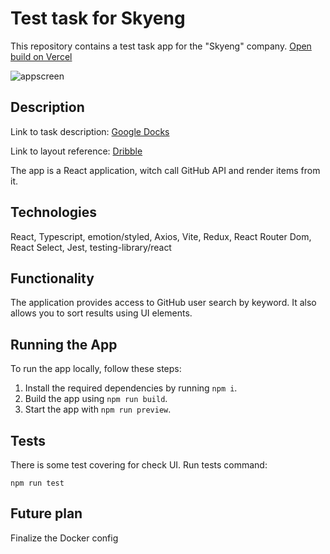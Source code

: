 # Test task for Skyeng

This repository contains a test task app for the "Skyeng" company.
[Open build on Vercel](https://skyeng-test-nine.vercel.app/)

![appscreen](https://github.com/maximKaschitskiy/skyeng-test/assets/67905360/5fe67052-30bb-4f8b-a47b-b30d88b5d3c5)

## Description
Link to task description: [Google Docks](https://docs.google.com/document/d/1JAp5rQEmFT-sjSHT16he1jP9mrdYZsLDvjzUBuHEUec)


Link to layout reference: [Dribble](https://dribbble.com/shots/10465507-GitHub-Repository-Search-website-concept)


The app is a React application, witch call GitHub API and render items from it.

## Technologies

React, Typescript, emotion/styled, Axios, Vite, Redux, React Router Dom, React Select, Jest, testing-library/react

## Functionality

The application provides access to GitHub user search by keyword.
It also allows you to sort results using UI elements.

## Running the App

To run the app locally, follow these steps:

1.  Install the required dependencies by running `npm i`.
2.  Build the app using `npm run build`.
3.  Start the app with `npm run preview`.

## Tests
There is some test covering for check UI.
Run tests command:

    npm run test

## Future plan
Finalize the Docker config
